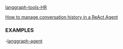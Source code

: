 [langgraph-tools-HR](https://github.com/OfficeDev/CopilotDevX/blob/main/finalRAG.ipynb)

[How to manage conversation history in a ReAct Agent](https://langchain-ai.github.io/langgraph/how-tos/create-react-agent-manage-message-history/)


### EXAMPLES
-[langgraph-agent](https://www.cnblogs.com/lightsong/p/18817580)
